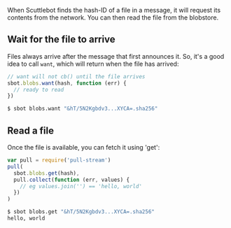 When Scuttlebot finds the hash-ID of a file in a message, it will request its contents from the network.
You can then read the file from the blobstore.

## Wait for the file to arrive

Files always arrive after the message that first announces it.
So, it's a good idea to call `want`, which will return when the file has arrived:

```js
// want will not cb() until the file arrives
sbot.blobs.want(hash, function (err) {
  // ready to read
})
```

```bash
$ sbot blobs.want "&hT/5N2Kgbdv3...XYCA=.sha256"
```

## Read a file

Once the file is available, you can fetch it using 'get':

```js
var pull = require('pull-stream')
pull(
  sbot.blobs.get(hash),
  pull.collect(function (err, values) {
    // eg values.join('') == 'hello, world'
  })
)
```
```bash
$ sbot blobs.get "&hT/5N2Kgbdv3...XYCA=.sha256"
hello, world
```